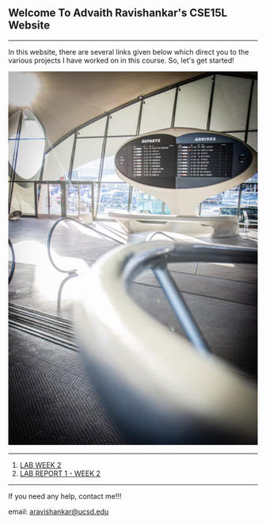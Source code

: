 ## Welcome To Advaith Ravishankar's CSE15L Website
***
In this website, there are several links given below which direct you to the various projects I have worked on in this course. So, let's get started!

![HomePageImage](./images/index/index_page.png)

***

1. [LAB WEEK 2](https://advaithravishankar.github.io/cse15l-lab-reports/labs/lab-week-2.html)
2. [LAB REPORT 1 - WEEK 2](https://advaithravishankar.github.io/cse15l-lab-reports/pages/lab-report-1-week-2.html)


***

If you need any help, contact me!!!

email: aravishankar@ucsd.edu
